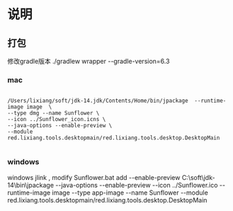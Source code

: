 # 说明

## 打包
修改gradle版本
./gradlew wrapper --gradle-version=6.3


### mac 
```shell script

/Users/lixiang/soft/jdk-14.jdk/Contents/Home/bin/jpackage  --runtime-image image  \
--type dmg --name Sunflower \
--icon ../Sunflower_icon.icns \
--java-options --enable-preview \
--module red.lixiang.tools.desktopmain/red.lixiang.tools.desktop.DesktopMain


```

### windows
windows jlink , modify Sunflower.bat add --enable-preview 
C:\soft\jdk-14\bin\jpackage --java-options --enable-preview --icon ../Sunflower.ico  --runtime-image image  --type app-image --name Sunflower  --module red.lixiang.tools.desktopmain/red.lixiang.tools.desktop.DesktopMain